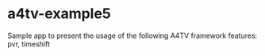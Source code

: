 a4tv-example5
=============

Sample app to present the usage of the following A4TV framework features: pvr, timeshift
